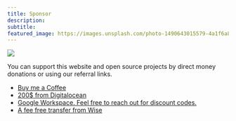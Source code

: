 ```yaml
---
title: Sponsor
description:
subtitle:
featured_image: https://images.unsplash.com/photo-1490643015579-4a1f6a8f864b
---
```


![](https://images.unsplash.com/photo-1490643015579-4a1f6a8f864b)

You can support this website and open source projects by direct money donations or using our referral links.

<ul>
	<li><a href="https://www.buymeacoffee.com/clivern" target="_blank" rel="noopener sponsored" title="">Buy me a Coffee</a></li>
	<li><a href="https://m.do.co/c/7f92efa0b9c1" target="_blank" rel="noopener sponsored" title="">200$ from Digitalocean</a></li>
	<li><a href="https://referworkspace.app.goo.gl/F6fc" target="_blank" rel="noopener sponsored" title="Google Workspace. Feel free to reach out for discount codes.">Google Workspace. Feel free to reach out for discount codes.</a></li>
	<li><a href="https://wise.com/invite/u/ahmedm1989" target="_blank" rel="noopener sponsored" title="">A fee free transfer from Wise</a></li>
</ul>
